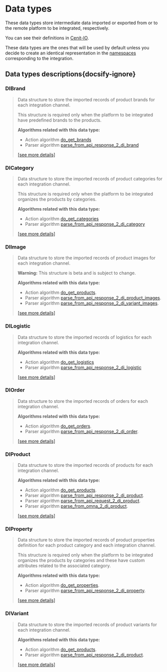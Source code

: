 # Data types

These data types store intermediate data imported or exported from or to the remote platform to be integrated, respectively.

You can see their definitions in [Cenit-IO](https://cenit.io/json_data_type?f[namespace][24075][v]=OMNAv2&f[name][24160][o]=like&f[name][24160][v]=ID).

These data types are the ones that will be used by default unless you decide to create an identical representation in 
the [namespaces](../namespaces.md) corresponding to the integration.

## Data types descriptions{docsify-ignore}

### DIBrand 

> Data structure to store the imported records of product brands for each integration channel.
> 
> This structure is required only when the platform to be integrated have predefined brands to the products.
> 
> **Algorithms related with this data type:**
> 
> * Action algorithm [do_get_brands](../action-algorithms/do_get_brands.md)
> * Parser algorithm [parse_from_api_response_2_di_brand](../parser-algorithms/parse_from_api_response_2_di_brand.md)
>
> [[see more details]](DIBrand ':class=see-more')

### DICategory 

> Data structure to store the imported records of product categories for each integration channel.
> 
> This structure is required only when the platform to be integrated organizes the products by categories.
> 
> **Algorithms related with this data type:**
> 
> * Action algorithm [do_get_categories](../action-algorithms/do_get_categories.md)
> * Parser algorithm [parse_from_api_response_2_di_category](../parser-algorithms/parse_from_api_response_2_di_category.md)
> 
>
> [[see more details]](DICategory ':class=see-more')

### DIImage 

> Data structure to store the imported records of product images for each integration channel.
> 
> **Warning:** This structure is beta and is subject to change.
> 
> **Algorithms related with this data type:**
> 
> * Action algorithm [do_get_products](../action-algorithms/do_get_products.md).
> * Parser algorithm [parse_from_api_response_2_di_product_images](../parser-algorithms/parse_from_api_response_2_di_product_images.md).
> * Parser algorithm [parse_from_api_response_2_di_variant_images](../parser-algorithms/parse_from_api_response_2_di_variant_images.md).
>
> [[see more details]](DIImage ':class=see-more')

### DILogistic 

> Data structure to store the imported records of logistics for each integration channel.
> 
> **Algorithms related with this data type:**
> 
> * Action algorithm [do_get_logistics](../action-algorithms/do_get_logistics.md)
> * Parser algorithm [parse_from_api_response_2_di_logistic](../parser-algorithms/parse_from_api_response_2_di_logistic.md)
> 
>
> [[see more details]](DILogistic ':class=see-more')

### DIOrder 

> Data structure to store the imported records of orders for each integration channel.
> 
> **Algorithms related with this data type:**
> 
> * Action algorithm [do_get_orders](../action-algorithms/do_get_orders.md).
> * Parser algorithm [parse_from_api_response_2_di_order](../parser-algorithms/parse_from_api_response_2_di_order.md).
> 
>
> [[see more details]](DIOrder ':class=see-more')

### DIProduct 

> Data structure to store the imported records of products for each integration channel.
> 
> **Algorithms related with this data type:**
> 
> * Action algorithm [do_get_products](../action-algorithms/do_get_products.md).
> * Parser algorithm [parse_from_api_response_2_di_product](../parser-algorithms/parse_from_api_response_2_di_product.md).
> * Parser algorithm [parse_from_api_request_2_di_product](../parser-algorithms/parse_from_api_request_2_di_product.md).
> * Parser algorithm [parse_from_omna_2_di_product](../parser-algorithms/parse_from_omna_2_di_product.md).
> 
>
> [[see more details]](DIProduct ':class=see-more')

### DIProperty 

> Data structure to store the imported records of product properties definition for each product category and each
> integration channel.
> 
> This structure is required only when the platform to be integrated organizes the products by categories and these have
> custom attributes related to the associated category.
> 
> **Algorithms related with this data type:**
> 
> * Action algorithm [do_get_properties](../action-algorithms/do_get_properties.md).
> * Parser algorithm [parse_from_api_response_2_di_property](../parser-algorithms/parse_from_api_response_2_di_property.md).
> 
>
> [[see more details]](DIProperty ':class=see-more')

### DIVariant 

> Data structure to store the imported records of product variants for each integration channel.
> 
> **Algorithms related with this data type:**
> 
> * Action algorithm [do_get_products](../action-algorithms/do_get_products.md).
> * Parser algorithm [parse_from_api_response_2_di_product](../parser-algorithms/parse_from_api_response_2_di_variant.md).
> 
>
> [[see more details]](DIVariant ':class=see-more')


